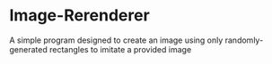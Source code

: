 # Image-Rerenderer
A simple program designed to create an image using only randomly-generated rectangles to imitate a provided image
